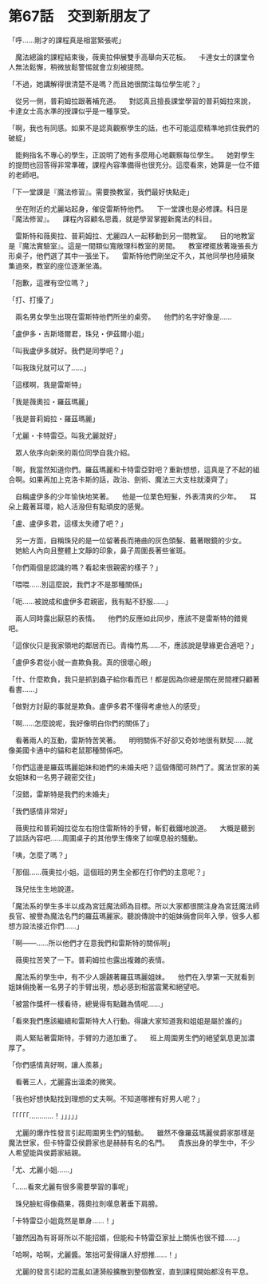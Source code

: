 # 第67話　交到新朋友了

「呼……剛才的課程真是相當緊張呢」

　魔法總論的課程結束後，薇奧拉伸展雙手高舉向天花板。
　卡達女士的課堂令人無法鬆懈，稍微放鬆警惕就會立刻被提問。

「不過，她講解得很清楚不是嗎？而且她很關注每位學生呢？」

　從另一側，普莉姆拉跟著補充道。
　對認真且擅長課堂學習的普莉姆拉來說，卡達女士高水準的授課似乎是一種享受。

「啊，我也有同感。如果不是認真觀察學生的話，也不可能這麼精準地抓住我們的破綻」

　能夠指名不專心的學生，正說明了她有多麼用心地觀察每位學生。
　她對學生的提問也回答得非常準確，課程內容準備得也很充分。這麼看來，她算是一位不錯的老師吧。

「下一堂課是『魔法修習』。需要換教室，我們最好快點走」

　坐在附近的尤麗站起身，催促雷斯特他們。
　下一堂課也是必修課。科目是『魔法修習』。
　課程內容顧名思義，就是學習掌握新魔法的科目。

　雷斯特和薇奧拉、普莉姆拉、尤麗四人一起移動到另一間教室。
　目的地教室是『魔法實驗室』。這是一間類似寬敞理科教室的房間。
　教室裡擺放著幾張長方形桌子，他們選了其中一張坐下。
　雷斯特他們剛坐定不久，其他同學也陸續聚集過來，教室的座位逐漸坐滿。

「抱歉，這裡有空位嗎？」

「打、打擾了」

　兩名男女學生出現在雷斯特他們所坐的桌旁。
　他們的名字好像是……

「盧伊多・吉斯塔爾君，珠兒・伊茲爾小姐」

「叫我盧伊多就好。我們是同學吧？」

「叫我珠兒就可以了……」

「這樣啊，我是雷斯特」

「我是薇奧拉・羅茲瑪麗」

「我是普莉姆拉・羅茲瑪麗」

「尤麗・卡特雷亞。叫我尤麗就好」

　眾人依序向新來的兩位同學自我介紹。

「啊，我當然知道你們。羅茲瑪麗和卡特雷亞對吧？重新想想，這真是了不起的組合啊。如果再加上克洛卡斯的話，政治、劍術、魔法三大支柱就湊齊了」

　自稱盧伊多的少年愉快地笑著。
　他是一位栗色短髮，外表清爽的少年。
　耳朵上戴著耳環，給人活潑但有點頑皮的感覺。

「盧、盧伊多君，這樣太失禮了吧？」

　另一方面，自稱珠兒的是一位留著長而捲曲的灰色頭髮、戴著眼鏡的少女。
　她給人內向且整體上文靜的印象，鼻子周圍長著些雀斑。

「你們兩個是認識的嗎？看起來很親密的樣子？」

「喂喂……別這麼說，我們才不是那種關係」

「呃……被說成和盧伊多君親密，我有點不舒服……」

　兩人同時露出厭惡的表情。
　他們的反應如此同步，應該不是雷斯特的錯覺吧。

「這傢伙只是我家領地的鄰居而已。青梅竹馬……不，應該說是孽緣更合適吧？」

「盧伊多君從小就一直欺負我。真的很壞心眼」

「什、什麼欺負，我只是抓到蟲子給你看而已！都是因為你總是關在房間裡只顧著看書……」

「做對方討厭的事就是欺負。盧伊多君不懂得考慮他人的感受」

「啊……怎麼說呢，我好像明白你們的關係了」

　看著兩人的互動，雷斯特苦笑著。
　明明關係不好卻又奇妙地很有默契……就像美國卡通中的貓和老鼠那種關係吧。

「你們這邊是羅茲瑪麗姐妹和她們的未婚夫吧？這個傳聞可熱門了。魔法世家的美女姐妹和一名男子親密交往」

「沒錯，雷斯特是我們的未婚夫」

「我們感情非常好」

　薇奧拉和普莉姆拉從左右抱住雷斯特的手臂，斬釘截鐵地說道。
　大概是聽到了談話內容吧……周圍桌子的其他學生傳來了如嘆息般的騷動。

「咦，怎麼了嗎？」

「那個……薇奧拉小姐。這個班的男生全都在打你們的主意呢？」

　珠兒怯生生地說道。

「魔法系的學生多半以成為宮廷魔法師為目標。所以大家都很關注身為宮廷魔法師長官、被譽為魔法名門的羅茲瑪麗家。聽說傳說中的姐妹倆會同年入學，很多人都想方設法接近你們……」

「啊——……所以他們才在意我們和雷斯特的關係啊」

　薇奧拉苦笑了一下。普莉姆拉也露出複雜的表情。

　魔法系的學生中，有不少人覬覦著羅茲瑪麗姐妹。
　他們在入學第一天就看到姐妹倆挽著一名男子的手臂出現，想必感到相當震驚和絕望吧。

「被當作獎杯一樣看待，總覺得有點難為情呢……」

「看來我們應該繼續和雷斯特大人行動。得讓大家知道我和姐姐是屬於誰的」

　兩人緊貼著雷斯特，手臂的力道加重了。
　班上周圍男生們的絕望氣息更加濃厚了。

「你們感情真好啊，讓人羨慕」

　看著三人，尤麗露出溫柔的微笑。

「我也好想快點找到理想的丈夫啊。不知道哪裡有好男人呢？」

「「「「「…………！」」」」」

　尤麗的爆炸性發言引起周圍男生們的騷動。
　雖然不像羅茲瑪麗侯爵家那樣是魔法世家，但卡特雷亞侯爵家也是赫赫有名的名門。
　貴族出身的學生中，不少人希望能與侯爵家結親。

「尤、尤麗小姐……」

「……看來尤麗有很多需要學習的事呢」

　珠兒臉紅得像蘋果，薇奧拉則嘆息著垂下肩膀。

「卡特雷亞小姐竟然是單身……！」

「雖然因為有哥哥所以不能招婿，但能和卡特雷亞家扯上關係也很不錯……」

「哈啊，哈啊，尤麗醬。笨拙可愛得讓人好想推……！」

　尤麗的發言引起的混亂如漣漪般擴散到整個教室，直到課程開始都沒有平息。